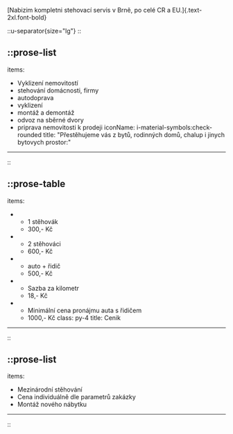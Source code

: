 [Nabizim kompletni stehovací servis v Brnẽ, po celé CR a EU.]{.text-2xl.font-bold}

::u-separator{size="lg"}
::

::prose-list
---
items:
  - Vyklizení nemovitostí
  - stehování domácnosti, firmy
  - autodoprava
  - vyklizení
  - montáž a demontáž
  - odvoz na sběrné dvory
  - priprava nemovitosti k prodeji
iconName: i-material-symbols:check-rounded
title: "Přestěhujeme vás z bytů, rodinných domů, chalup i jinych bytovych prostor:"
---
::

::prose-table
---
items:
  - - 1 stěhovák
    - 300,- Kč
  - - 2 stěhováci
    - 600,- Kč
  - - auto + řidič
    - 500,- Kč
  - - Sazba za kilometr
    - 18,- Kč
  - - Minimální cena pronájmu auta s řidičem
    - 1000,- Kč
class: py-4
title: Cenik
---
::

::prose-list
---
items:
  - Mezinárodní stěhování
  - Cena individuálně dle parametrů zakázky
  - Montáž nového nábytku
---
::
